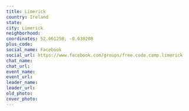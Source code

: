 ```yaml
---
title: Limerick
country: Ireland
state: 
city: Limerick
neighborhood: 
coordinates: 52.661258, -8.630208
plus_code:
social_name: Facebook
social_url: https://www.facebook.com/groups/free.code.camp.limerick
chat_name:
chat_url:
event_name:
event_url:
leader_name:
leader_url:
old_photo: 
cover_photo:
---
```

